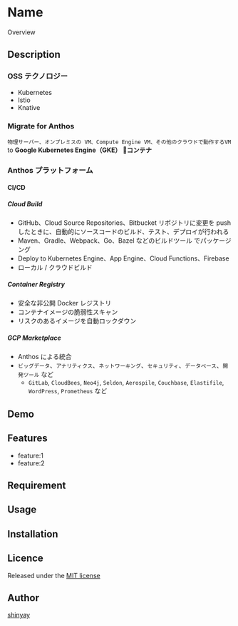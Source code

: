 # Name

Overview

## Description
### OSS テクノロジー
- Kubernetes
- Istio
- Knative

### Migrate for Anthos
`物理サーバー、オンプレミスの VM、Compute Engine VM、その他のクラウドで動作するVM` to **Google Kubernetes Engine（GKE） コンテナ**

### Anthos プラットフォーム
#### CI/CD
##### Cloud Build
- GitHub、Cloud Source Repositories、Bitbucket リポジトリに変更を push したときに、自動的にソースコードのビルド、テスト、デプロイが行われる
- Maven、Gradle、Webpack、Go、Bazel などのビルドツール でパッケージング
- Deploy to Kubernetes Engine、App Engine、Cloud Functions、Firebase
- ローカル / クラウドビルド

##### Container Registry
- 安全な非公開 Docker レジストリ
- コンテナイメージの脆弱性スキャン
- リスクのあるイメージを自動ロックダウン

##### GCP Marketplace
- Anthos による統合
- `ビッグデータ`、`アナリティクス`、`ネットワーキング`、`セキュリティ`、`データベース`、`開発ツール` など
  - `GitLab`, `CloudBees`, `Neo4j`, `Seldon`, `Aerospile`, `Couchbase`, `Elastifile`, `WordPress`, `Prometheus` など
## Demo

## Features

- feature:1
- feature:2

## Requirement

## Usage

## Installation

## Licence

Released under the [MIT license](https://gist.githubusercontent.com/shinyay/56e54ee4c0e22db8211e05e70a63247e/raw/34c6fdd50d54aa8e23560c296424aeb61599aa71/LICENSE)

## Author

[shinyay](https://github.com/shinyay)
